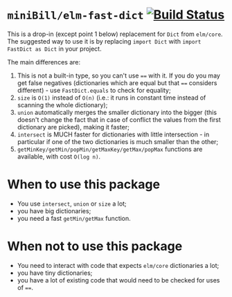 # `miniBill/elm-fast-dict` [![Build Status](https://github.com/miniBill/elm-fast-dict/workflows/CI/badge.svg)](https://github.com/miniBill/elm-fast-dict/actions?query=branch%3Amain)

This is a drop-in (except point 1 below) replacement for `Dict` from `elm/core`. The suggested way to use it is by replacing `import Dict` with `import FastDict as Dict` in your project.

The main differences are:

1. This is not a built-in type, so you can't use `==` with it. If you do you may get false negatives (dictionaries which are equal but that `==` considers different) - use `FastDict.equals` to check for equality;
2. `size` is `O(1)` instead of `O(n)` (i.e.: it runs in constant time instead of scanning the whole dictionary);
3. `union` automatically merges the smaller dictionary into the bigger (this doesn't change the fact that in case of conflict the values from the first dictionary are picked), making it faster;
4. `intersect` is MUCH faster for dictionaries with little intersection - in particular if one of the two dictionaries is much smaller than the other;
5. `getMinKey/getMin/popMin/getMaxKey/getMax/popMax` functions are available, with cost `O(log n)`.


# When to use this package

* You use `intersect`, `union` or `size` a lot;
* you have big dictionaries;
* you need a fast `getMin/getMax` function.

# When not to use this package

* You need to interact with code that expects `elm/core` dictionaries a lot;
* you have tiny dictionaries;
* you have a lot of existing code that would need to be checked for uses of `==`.
